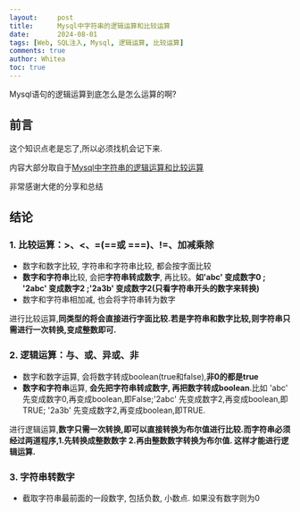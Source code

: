 ```yaml
---
layout:     post
title:      Mysql中字符串的逻辑运算和比较运算
date:       2024-08-01
tags: [Web, SQL注入, Mysql, 逻辑运算, 比较运算]
comments: true
author: Whitea
toc: true
---
```


Mysql语句的逻辑运算到底怎么是怎么运算的啊?

<!-- more -->

## 前言

这个知识点老是忘了,所以必须找机会记下来.

内容大部分取自于[Mysql中字符串的逻辑运算和比较运算](https://blog.csdn.net/zzzgd_666/article/details/121704012)  

非常感谢大佬的分享和总结


## 结论

### 1. 比较运算：>、<、=(==或 ===)、!=、加减乘除
   - 数字和数字比较, 字符串和字符串比较, 都会按字面比较
   - **数字和字符串**比较, 会把**字符串转成数字**, 再比较。**如'abc' 变成数字0 ; '2abc' 变成数字2 ;'2a3b' 变成数字2(只看字符串开头的数字来转换)**
   - 数字和字符串相加减, 也会将字符串转为数字

进行比较运算,**同类型的将会直接进行字面比较.若是字符串和数字比较,则字符串只需进行一次转换,变成整数即可.**


### 2. 逻辑运算：与、或、异或、非
   - 数字和数字运算, 会将数字转成boolean(true和false),**非0的都是true**
   - **数字和字符串**运算, **会先把字符串转成数字, 再把数字转成boolean**.比如 'abc' 先变成数字0,再变成boolean,即False;'2abc' 先变成数字2,再变成boolean,即TRUE; '2a3b' 先变成数字2,再变成boolean,即TRUE.

进行逻辑运算,**数字只需一次转换,即可以直接转换为布尔值进行比较.而字符串必须经过两道程序,1.先转换成整数数字 2.再由整数数字转换为布尔值. 这样才能进行逻辑运算.**

### 3. 字符串转数字
   - 截取字符串最前面的一段数字, 包括负数, 小数点. 如果没有数字则为0
